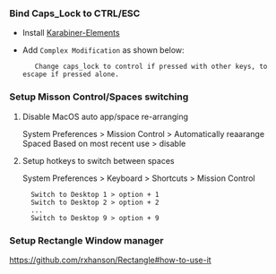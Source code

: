 ### Bind Caps_Lock to CTRL/ESC
  * Install [Karabiner-Elements](https://karabiner-elements.pqrs.org/)
  * Add `Complex Modification` as shown below:


    ```
       Change caps_lock to control if pressed with other keys, to escape if pressed alone.
    ```


### Setup Misson Control/Spaces switching
1. Disable MacOS auto app/space re-arranging

    System Preferences > Mission Control > Automatically reaarange Spaced Based on most recent use > disable

2. Setup hotkeys to switch between spaces

    System Preferences > Keyboard > Shortcuts > Mission Control

    ```
      Switch to Desktop 1 > option + 1
      Switch to Desktop 2 > option + 2
      ...
      Switch to Desktop 9 > option + 9
    ```


### Setup Rectangle Window manager
https://github.com/rxhanson/Rectangle#how-to-use-it
